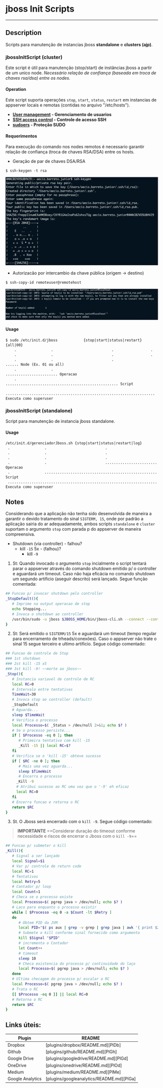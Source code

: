 
# jboss Init Scripts
---
## Description

Scripts para manutenção de instancias jboss **standalone** e **clusters (ajp)**.

### jbossInitScript (cluster)

Este script é útil para manutenção (stop/start) de instâncias jboss a partir de um unico node.
*Necessário relação de confiança (baseada em troca de chaves rsa/dsa) entre os nodes.*

#### Operation

Este script suporta operações `stop`, `start`, `status`, `restart` em instancias de appserver locais e remotas (contidas no arquivo "/etc/hosts").

- __[User management](https://nodeca.github.io/pica/demo/) - Gerenciamento de usuarios__
- __[SSH access control](https://www.digitalocean.com/community/tutorials/ssh-essentials-working-with-ssh-servers-clients-and-keys) - Controle de acesso SSH__
- __[sudoers](https://www.sudo.ws/) - Proteção SUDO__


#### Requerimentos

Para execução do comando nos nodes remotos é necessario garantir relação de confiança (troca de chaves RSA/DSA) entre os hosts.

* Geração de par de chaves DSA/RSA

```
$ ssh-keygen -t rsa
```
![SSH key generation ](https://github.com/concrete-aecio-barreto-junior/jbossInitScripts/blob/master/ssh-keygen.png "ssh-keygen")


* Autorizacão por intercambio da chave pública (origem -> destino)

```
$ ssh-copy-id remoteuser@remotehost
```
![SSH copy id key.pub ](https://github.com/concrete-aecio-barreto-junior/jbossInitScripts/blob/master/ssh-copy-id.png "ssh-copy-id")

#### Usage

```
$ sudo /etc/init.d/jboss            {stop|start|status|restart} {all|00}
    .                .                           .                 .
    .                .                           .                 .
    .                .                           .                 ...... Node (Ex. 01 ou all)
    .                .                           ........................ Operacao
    .                .................................................... Script
    ..................................................................... Executa como superuser

```

### jbossInitScript (standalone)

Script para manutenção de instancia jboss standalone.

#### Usage

```
/etc/init.d/gerenciadorJboss.sh {stop|start|status|restart|log}
 .                .                           .
 .                .                           .
 .                .                           .
 .                .                           ........................ Operacao
 .                .................................................... Script
 ..................................................................... Executa como superuser
```


## Notes

Considerando que a aplicação não tenha sido desenvolvida de maneira a garantir o devido tratamento do sinal `SIGTERM, 15`, onde por padrão a aplicação sairia do ar adequadamente, ambos scripts `standalone` e `cluster` suportam o argumento `stop` com parada p do appserver de maneira compreensiva.

+ Shutdown (via controller) - falhou?
  - kill `-15` 5x - (falhou)?
    - kill `-9`


1. St: Quando invocado o argumento `stop` incialmente o script tentará parar o appserver através do comando shutdown emitido p/ o controller e aguardará um timeout. Caso não haja eficácia no comando shutdown um segundo artificio (aseguir descrito) será lançado. Segue função comentada:


```bash
## Funcao p/ invocar shutdown pelo controller
_StopDefault(){
   # Imprime na output operacao de stop
   echo Stopping...
   # Invoca o shutdown ao controller
   /usr/bin/sudo -u jboss $JBOSS_HOME/bin/jboss-cli.sh --connect --controller=127.0.0.1:8888 command=:shutdown
}
```

2. St: Será emitido o `SIGTERM/15` 5x e aguardará um timeout (tempo regular para encerramento de trheads/conexões). Caso o appserver não trate o sinal 15 segue terceiro e ultimo artificio. Segue código comentado:


```bash
## Funcao de controle de Stop
### 1st shutdown
### 2st kill -15 x5
### 3st kill -9! ~~morte ao jboss~~
_Stop(){
   # Instancia variavel de controle de RC
   local RC=0
   # Intervalo entre tentativas
   TimeWait=30
   # Invoca stop ao controller (default)
   _StopDefault
   # Aguarda...
   sleep $TimeWait
   # Verifica o processo
   local Processo=$( _Status > /dev/null 2>&1; echo $? )
   # Se o processo persiste...
   if [ $Processo -eq 0 ]; then
      # Primeira tentativa com kill -15
      _Kill -15 || local RC=$?
   fi
   # Verifica se o 'kill -15' obteve sucesso
   if [ $RC -ne 0 ]; then
      # Mais uma vez aguarda...
      sleep $TimeWait
      # Encerra o processo
     _Kill -9
     # Atribui sucesso ao RC uma vez que o '-9' eh eficaz
     local RC=0
   fi
   # Encerra funcao e retorna o RC
   return $RC
}
```



3. St. O Jboss será encerrado com o `kill -9`. Segue código comentado:
> __IMPORTANTE__ ==Considerar duração do timeout conforme necessidade e riscos de encerrar o Jboss com o `kill -9`==


```bash
## Funcao p/ submeter o kill
_Kill(){
   # Signal a ser lançado
   local Signal=$1
   # Var p/ controle de return code
   local RC=1
   # Tentativas
   local Retry=5
   # Contador p/ loop
   local Count=1
   # Checa se o processo existe
   local Processo=$( pgrep java > /dev/null; echo $? )
   # Laco para enquanto o processo existir
   while [ $Processo -eq 0 -a $Count -lt $Retry ]
   do
      # Obtem PID da JVM
      local PID="$( ps aux | grep -v grep | grep java | awk '{ print $2 }'|tr -s '\n' ' ' )"
      # Submete o kill conforme sinal fornecido como argumento
      kill $Signal "$PID"
      # incrementa o Contador
      let Count++
      # timeout
      sleep 10
      # Checa existencia do processo p/ continuidade do laço
      local Processo=$( pgrep java > /dev/null; echo $? )
   done
   # Ultima checagem do processo p/ escalar o RC
   local Processo=$( pgrep java > /dev/null; echo $? )
   # Trata o RC
   [[ $Processo -eq 0 ]] || local RC=0
   # Retorna o RC
   return $RC
}
```



## Links úteis:

| Plugin | README |
| ------ | ------ |
| Dropbox | [plugins/dropbox/README.md][PlDb] |
| Github | [plugins/github/README.md][PlGh] |
| Google Drive | [plugins/googledrive/README.md][PlGd] |
| OneDrive | [plugins/onedrive/README.md][PlOd] |
| Medium | [plugins/medium/README.md][PlMe] |
| Google Analytics | [plugins/googleanalytics/README.md][PlGa] |

